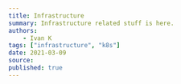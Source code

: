 ```yaml
---
title: Infrastructure
summary: Infrastructure related stuff is here.
authors:
    - Ivan K
tags: ["infrastructure", "k8s"]
date: 2021-03-09
source:
published: true
---
```



